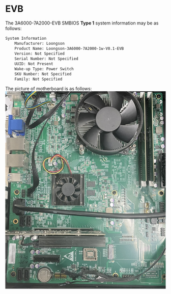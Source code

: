 # EVB

The 3A6000-7A2000-EVB SMBIOS **Type 1** system information may be as follows:
```
System Information
	Manufacturer: Loongson
	Product Name: Loongson-3A6000-7A2000-1w-V0.1-EVB
	Version: Not Specified
	Serial Number: Not Specified
	UUID: Not Present
	Wake-up Type: Power Switch
	SKU Number: Not Specified
	Family: Not Specified
```
The picture of motherboard is as follows:
![image](https://github.com/loongson/Firmware/blob/main/Image/XA612A0.jpg)
